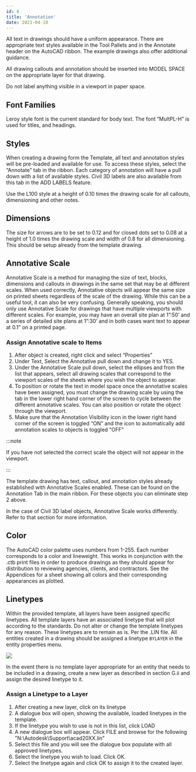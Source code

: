 ```yaml
---
id: 6
title: 'Annotation'
date: 2021-04-10
---
```


All text in drawings should have a uniform appearance. There are appropriate text styles available in the Tool Pallets and in the Annotate header on the AutoCAD ribbon. The example drawings also offer additional guidance.

All drawing callouts and annotation should be inserted into MODEL SPACE on the appropriate layer for that drawing.

Do not label anything visible in a viewport in paper space.

## Font Families

Leroy style font is the current standard for body text. The font “MultPL-H” is used for titles, and headings.

## Styles

When creating a drawing form the Template, all text and annotation styles will be pre-loaded and available for use. To access these styles, select the “Annotate” tab in the ribbon. Each category of annotation will have a pull down with a list of available styles. Civil 3D labels are also available from this tab in the ADD LABELS feature.

Use the L100 style at a height of 0.10 times the drawing scale for all callouts, dimensioning and other notes.

## Dimensions

The size for arrows are to be set to 0.12 and for closed dots set to 0.08 at a height of 1.0 times the drawing scale and width of 0.8 for all dimensioning. This should be setup already from the template drawing.

## Annotative Scale

Annotative Scale is a method for managing the size of text, blocks, dimensions and callouts in drawings in the same set that may be at different scales. When used correctly, Annotative objects will appear the same size on printed sheets regardless of the scale of the drawing. While this can be a useful tool, it can also be very confusing. Generally speaking, you should only use Annotative Scale for drawings that have multiple viewports with different scales. For example, you may have an overall site plan at 1”:50’ and a series of detailed site plans at 1”:30’ and in both cases want text to appear at 0.1” on a printed page.

### Assign Annotative scale to Items

1. After object is created, right click and select “Properties”
2. Under Text, Select the Annotative pull down and change it to YES.
3. Under the Annotative Scale pull down, select the ellipses and from the list that appears, select all drawing scales that correspond to the viewport scales of the sheets where you wish the object to appear.
4. To position or rotate the text in model space once the annotative scales have been assigned, you must change the drawing scale by using the tab in the lower right hand corner of the screen to cycle between the different annotative scales. You can also position or rotate the object through the viewport.
5. Make sure that the Annotation Visibility icon in the lower right hand corner of the screen is toggled “ON” and the icon to automatically add annotation scales to objects is toggled “OFF”

:::note

If you have not selected the correct scale the object will not appear in the viewport.

:::

The template drawing has text, callout, and annotation styles already established with Annotative Scales enabled. These can be found on the Annotation Tab in the main ribbon. For these objects you can eliminate step 2 above.

In the case of Civil 3D label objects, Annotative Scale works differently. Refer to that section for more information.

## Color

The AutoCAD color palette uses numbers from 1-255. Each number corresponds to a color and lineweight. This works in conjunction with the .ctb print files in order to produce drawings as they should appear for distribution to reviewing agencies, clients, and contractors. See the Appendices for a sheet showing all colors and their corresponding appearances as plotted.

## Linetypes

Within the provided template, all layers have been assigned specific linetypes. All template layers have an associated linetype that will plot according to the standards. Do not alter or change the template linetypes for any reason. These linetypes are to remain as is. Per the .LIN file. All entities created in a drawing should be assigned a linetype `BYLAYER` in the entity properties menu.

![](/img/standards/image18.png)

In the event there is no template layer appropriate for an entity that needs to be included in a drawing, create a new layer as described in section G.ii and assign the desired linetype to it.

### Assign a Linetype to a Layer

1. After creating a new layer, click on its linetype
2. A dialogue box will open, showing the available, loaded linetypes in the template.
3. If the linetype you wish to use is not in this list, click LOAD
4. A new dialogue box will appear. Click FILE and browse for the following "N:\\Autodesk\\Support\\acad20XX.lin"
5. Select this file and you will see the dialogue box populate with all approved linetypes.
6. Select the linetype you wish to load. Click OK.
7. Select the linetype again and click OK to assign it to the created layer.

